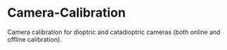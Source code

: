 # Camera-Calibration
Camera calibration for dioptric and catadioptric cameras (both online and offline calibration).

